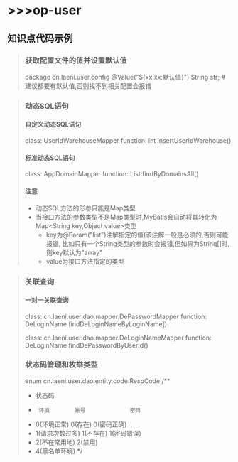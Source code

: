 # >>>op-user

## 知识点代码示例

> ### 获取配置文件的值并设置默认值
> 	package cn.laeni.user.config
> 	@Value("${xx.xx:默认值}") String str;	#建议都要有默认值,否则找不到相关配置会报错

> ### 动态SQL语句
> #### 自定义动态SQL语句
> 	class: UserIdWarehouseMapper
> 	function: int insertUserIdWarehouse()
> #### 标准动态SQL语句
> 	class: AppDomainMapper
> 	function: List<AppDomain> findByDomainsAll()
> #### 注意
> * 动态SQL方法的形参只能是Map类型
> * 当接口方法的参数类型不是Map类型时,MyBatis会自动将其转化为Map&lt;String key,Object value&gt;类型
>   * key为@Param("list")注解指定的值(该注解一般是必须的,否则可能报错,
>   比如只有一个String类型的参数时会报错,但如果为String[]时,则key默认为"array"
>   * value为接口方法指定的类型

> ### 关联查询
> #### 一对一关联查询
> 	class: cn.laeni.user.dao.mapper.DePasswordMapper
> 	function: DeLoginName findDeLoginNameByLoginName()
> 	
> 	class: cn.laeni.user.dao.mapper.DeLoginNameMapper
> 	function: DeLoginName findDePasswordByUserId()
> 	
> ### 状态码管理和枚举类型
> 	enum cn.laeni.user.dao.entity.code.RespCode
> 	/**
> 	 * 状态码
> 	 * 		环境		  帐号			  密码
> 	 *	0(环境正常)		0(存在)		0(密码正确)
> 	 *	1(请求次数过多)	1(不存在)	   1(密码错误)
> 	 *	2(不在常用地)	  2(禁用)
> 	 *	4(黑名单环境)
> 	 */
